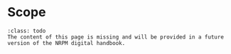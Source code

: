 # Scope

```{admonition} Todo
:class: todo
The content of this page is missing and will be provided in a future version of the NRPM digital handbook.
```
